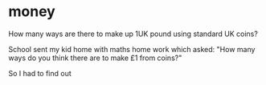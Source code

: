 money
=====

How many ways are there to make up 1UK pound using standard UK coins?

School sent my kid home with maths home work which asked: "How many ways do you think there are
to make £1 from coins?"

So I had to find out

